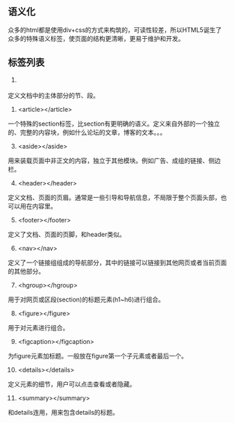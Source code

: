 ## 语义化

众多的html都是使用div+css的方式来构筑的，可读性较差，所以HTML5诞生了众多的特殊语义标签，使页面的结构更清晰，更易于维护和开发。

## 标签列表

1. <section></section>

定义文档中的主体部分的节、段。

1. \<article>\</article>

一个特殊的section标签，比section有更明确的语义。定义来自外部的一个独立的、完整的内容块，例如什么论坛的文章，博客的文本。。。

3. \<aside>\</aside>

用来装载页面中非正文的内容，独立于其他模块。例如广告、成组的链接、侧边栏。

4. \<header>\</header>

定义文档、页面的页眉。通常是一些引导和导航信息，不局限于整个页面头部，也可以用在内容里。

5. \<footer>\</footer>

定义了文档、页面的页脚，和header类似。

6. \<nav>\</nav>

定义了一个链接组组成的导航部分，其中的链接可以链接到其他网页或者当前页面的其他部分。

7. \<hgroup>\</hgroup>

用于对网页或区段(section)的标题元素(h1~h6)进行组合。

8. \<figure>\</figure>

用于对元素进行组合。

9. \<figcaption>\</figcaption>

为figure元素加标题。一般放在figure第一个子元素或者最后一个。

10. \<details>\</details>

定义元素的细节，用户可以点击查看或者隐藏。

11. \<summary>\</summary>

和details连用，用来包含details的标题。